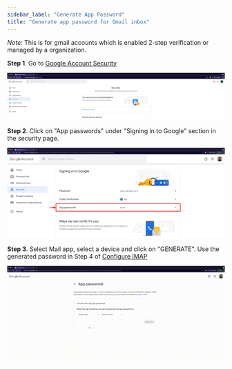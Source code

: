 ```yaml
---
sidebar_label: "Generate App Password"
title: "Generate app password for Gmail inbox"
---
```


_Note:_ This is for gmail accounts which is enabled 2-step verification or managed by a organization.

**Step 1**. Go to [Google Account Security](https://myaccount.google.com/security)

![gmail_account_security](./images/gmail_account_security.png)

**Step 2**. Click on "App passwords" under "Signing in to Google" section in the security page.

![sign_in_google](./images/sign_in_google.png)

**Step 3**. Select Mail app, select a device and click on "GENERATE". Use the generated password in Step 4 of [Configure IMAP](/docs/product/channels/email/configure-imap)

![generate_password](./images/generate_password.gif)
